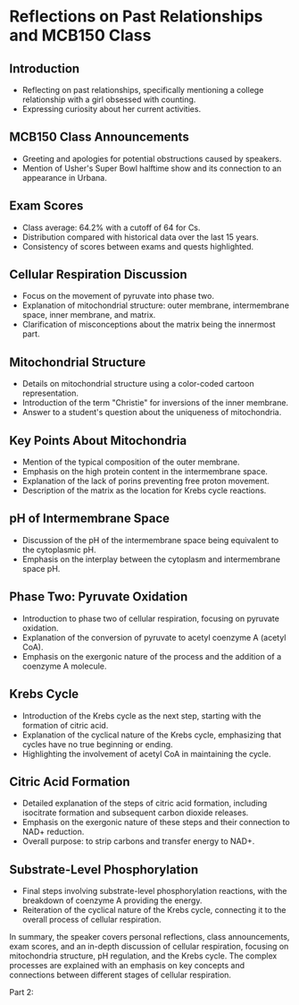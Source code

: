 # Reflections on Past Relationships and MCB150 Class

## Introduction
- Reflecting on past relationships, specifically mentioning a college relationship with a girl obsessed with counting.
- Expressing curiosity about her current activities.

## MCB150 Class Announcements
- Greeting and apologies for potential obstructions caused by speakers.
- Mention of Usher's Super Bowl halftime show and its connection to an appearance in Urbana.

## Exam Scores
- Class average: 64.2% with a cutoff of 64 for Cs.
- Distribution compared with historical data over the last 15 years.
- Consistency of scores between exams and quests highlighted.

## Cellular Respiration Discussion
- Focus on the movement of pyruvate into phase two.
- Explanation of mitochondrial structure: outer membrane, intermembrane space, inner membrane, and matrix.
- Clarification of misconceptions about the matrix being the innermost part.

## Mitochondrial Structure
- Details on mitochondrial structure using a color-coded cartoon representation.
- Introduction of the term "Christie" for inversions of the inner membrane.
- Answer to a student's question about the uniqueness of mitochondria.

## Key Points About Mitochondria
- Mention of the typical composition of the outer membrane.
- Emphasis on the high protein content in the intermembrane space.
- Explanation of the lack of porins preventing free proton movement.
- Description of the matrix as the location for Krebs cycle reactions.

## pH of Intermembrane Space
- Discussion of the pH of the intermembrane space being equivalent to the cytoplasmic pH.
- Emphasis on the interplay between the cytoplasm and intermembrane space pH.

## Phase Two: Pyruvate Oxidation
- Introduction to phase two of cellular respiration, focusing on pyruvate oxidation.
- Explanation of the conversion of pyruvate to acetyl coenzyme A (acetyl CoA).
- Emphasis on the exergonic nature of the process and the addition of a coenzyme A molecule.

## Krebs Cycle
- Introduction of the Krebs cycle as the next step, starting with the formation of citric acid.
- Explanation of the cyclical nature of the Krebs cycle, emphasizing that cycles have no true beginning or ending.
- Highlighting the involvement of acetyl CoA in maintaining the cycle.

## Citric Acid Formation
- Detailed explanation of the steps of citric acid formation, including isocitrate formation and subsequent carbon dioxide releases.
- Emphasis on the exergonic nature of these steps and their connection to NAD+ reduction.
- Overall purpose: to strip carbons and transfer energy to NAD+.

## Substrate-Level Phosphorylation
- Final steps involving substrate-level phosphorylation reactions, with the breakdown of coenzyme A providing the energy.
- Reiteration of the cyclical nature of the Krebs cycle, connecting it to the overall process of cellular respiration.

In summary, the speaker covers personal reflections, class announcements, exam scores, and an in-depth discussion of cellular respiration, focusing on mitochondria structure, pH regulation, and the Krebs cycle. The complex processes are explained with an emphasis on key concepts and connections between different stages of cellular respiration.

Part 2:

